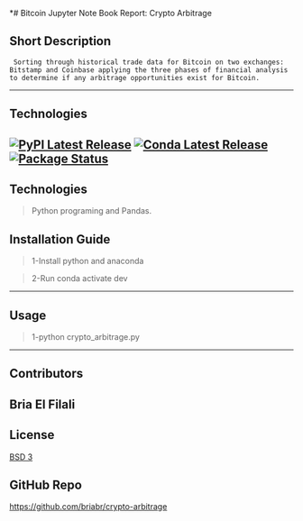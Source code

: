 *# Bitcoin Jupyter Note Book Report: Crypto Arbitrage

## Short Description
```
 Sorting through historical trade data for Bitcoin on two exchanges: Bitstamp and Coinbase applying the three phases of financial analysis to determine if any arbitrage opportunities exist for Bitcoin.
 ```
---

## Technologies
[![PyPI Latest Release](https://img.shields.io/pypi/v/pandas.svg)](https://pypi.org/project/pandas/)
[![Conda Latest Release](https://anaconda.org/conda-forge/pandas/badges/version.svg)](https://anaconda.org/anaconda/pandas/)
[![Package Status](https://img.shields.io/pypi/status/pandas.svg)](https://pypi.org/project/pandas/)
---

## Technologies

>Python programing and Pandas.

## Installation Guide
>1-Install python and anaconda

>2-Run conda activate dev
---

## Usage

>1-python crypto_arbitrage.py
---

## Contributors

Bria El Filali
---

## License

[BSD 3](LICENSE)

## GitHub Repo
https://github.com/briabr/crypto-arbitrage